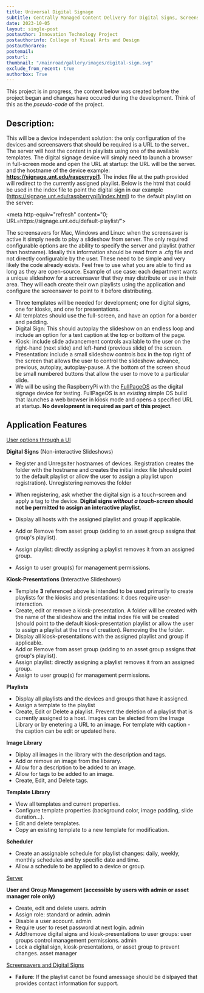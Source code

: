 ```yaml
---
title: Universal Digital Signage
subtitle: Centrally Managed Content Delivery for Digital Signs, Screensavers, Kiosks, Presentations and More.
date: 2023-10-05
layout: single-post
postauthor: Innovation Technology Project
postauthorinfo: College of Visual Arts and Design
postauthorarea: 
postemail:
posturl: 
thumbnail: "/mainroad/gallery/images/digital-sign.svg"
exclude_from_recent: true
authorbox: True
---
```

This project is in progress, the content below was created before the project began and changes have occured during the development.  Think of this as the *pseudo-code* of the project.

## Description: ##

This will be a device independent solution: the only configuration of the devices and screensavers that should be required is a URL to the server.. The server will host the content in playlists using one of the available templates. The digital signage device will simply need to launch a browser in full-screen mode and open the URL at startup: the URL will be the server. and the hostname of the device example: <b>https://signage.unt.edu/rasperrypi1</b>. The index file at the path provided will redirect to the currently assigned playlist. Below is the html that could be used in the index file to point the digital sign in our example (https://signage.unt.edu/raspberrypi1/index.html) to the default playlist on the server:

<div class="welcome-box">&lt;meta http-equiv=&quot;refresh&quot; content=&quot;0; URL=https://signage.unt.edu/default-playlist/&quot;&gt;</div>

The screensavers for Mac, Windows and Linux: when the screensaver is active it simply needs to play a slideshow from server. The only required configurable options are the ability to specify the server and playlist (rather than hostname). Ideally this information should be read from a .cfg file and not directly configurable by the user. These need to be simple and very likely the code already exists. Feel free to use what you are able to find as long as they are open-source.
Example of use case: each department wants a unique slideshow for a screensaver that they may distribute or use in their area. They will each create their own playlists using the application and configure the screensaver to point to it before distributing.
- Three templates will be needed for development; one for digital signs, one for kiosks, and one for presentations.
- All templates should use the full-screen, and have an option for a border and padding.
- Digital Sign: This should autoplay the slideshow on an endless loop and include an option for a text caption at the top or bottom of the page.
- Kiosk: include slide advancement controls available to the user on the right-hand (next slide) and left-hand (previous slide) of the screen.
- Presentation: include a small slideshow controls box in the top right of the screen that allows the user to control the slideshow: advance, previous, autoplay, autoplay-pause. A the bottom of the screen shoud be small numbered buttons that allow the user to move to a particular slide.
- We will be using the RaspberryPi with the <a href="https://www.otot.tv/fullpageos-setup-instructions/" alt="Raspberry Pi FullPageOS">FullPageOS</a> as the digital signage device for testing. FullPageOS is an <em>existing</em> simple OS build that launches a web browser in kiosk mode and opens a specified URL at startup. <b>No development is required as part of this project</b>.

## Application Features ##

<u>User options through a UI</u>

<b>Digital Signs</b> (Non-interactive Slideshows)
- Register and Unregsiter hostnames of devices. Registration creates the folder with the hostname and creates the initial index file (should point to the default playlist or allow the user to assign a playlist upon registration). Unregistering removes the folder
- When registering, ask whether the digital sign is a touch-screen and apply a tag to the device. <b>Digital signs <em>without a touch-screen</em> should not be permitted to assign an interactive playlist</b>.

- Display all hosts with the assigned <span class="primefont">playlist</span> and <span class="primefont">group</span> if applicable.
- Add or Remove from asset group (adding to an asset group assigns that group's playlist).
- Assign playlist: directly assigning a playlist removes it from an assigned group.
- Assign to user group(s) for management permissions.

<b>Kiosk-Presentations</b> (Interactive Slideshows) 
- Template <b>3</b> referenced above is intended to be used primarily to create playlists for the kiosks and presentations: it does require user-interaction.
- Create, edit or remove a kiosk-presentation. A folder will be created with the name of the slideshow and the initial index file will be created (should point to the default kiosk-presentation playlist or allow the user to assign a playlist at the time of creation). Removing the  the folder.
- Display all kiosk-presentations with the assigned <span class="primefont">playlist</span> and <span class="primefont">group</span> if applicable.
- Add or Remove from asset group (adding to an asset group assigns that group's playlist).
- Assign playlist: directly assigning a playlist removes it from an assigned group.
- Assign to user group(s) for management permissions.

<b>Playlists</b> 
- Display all playlists and the devices and groups that have it assigned.
- Assign a template to the playlist
- Create, Edit or Delete a playlist. Prevent the deletion of a playlist that is currently assigned to a host. Images can be slected from the Image Library or by enetering a URL to an image. For template with caption - the caption can be edit or updated here. 

<b>Image Library</b> 
- Diplay all images in the library with the description and tags.
- Add or remove an image from the libarary.  
- Allow for a description to be added to an image.
- Allow for tags to be added to an image.
- Create, Edit, and Delete tags.
    
<b>Template Library</b>
- View all templates and current properties.
- Configure template properties (background color, image padding, slide duration...).
- Edit and delete templates.
- Copy an existing template to a new template for modification.

<b>Scheduler</b>
- Create an assignable schedule for playlist changes: daily, weekly, monthly schedules and by specific date and time.
- Allow a schedule to be applied to a device or group.

<u>Server</u>

<b>User and Group Management (accessible by users with admin or asset manager role only)</b>
- Create, edit and delete users. <span class="role-emph1">admin</span>
- Assign role: standard or admin. <span class="role-emph1">admin</span>
- Disable a user account. <span class="role-emph1">admin</span>
- Require user to reset password at next login. <span class="role-emph1">admin</span>
- Add\remove digital signs and kiosk-presentations to user groups: user groups control management permissions. <span class="role-emph1">admin</span>
- Lock a digital sign, kiosk-presentations, or asset group to prevent changes. <span class="role-emph2">asset manager</span>

<u>Screensavers and Digital Signs</u>

- <b>Failure</b>: If the playlist canot be found amessage should be dislpayed that provides contact information for support.
